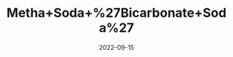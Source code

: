 ---
title: 'Metha+Soda+%27Bicarbonate+Soda%27'
date: '2022-09-15' 
metatag: '' 
inventory: '0' 
draft: false 
# meta description 
shortDescripton: ''
description: 'Chemical'
longdescription: ''
featured: True
# product Price
price: '30.0'
# Product Short Description
shortDescription: ''
productID: '39FF900C-992A-ED11-9968-005056B3A416'
type: 'products'
category: 'Chemical' 
thumnailproduct: 'https://aminsaddiquidawakhana.eralive.net/images/products/39FF900C-992A-ED11-9968-005056B3A4161.png' 
images:
  - image: 'images/products/39FF900C-992A-ED11-9968-005056B3A4161.png'  
Variants:
---
